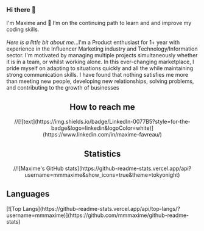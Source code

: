 ### Hi there 👋
I'm Maxime and 🌱 I’m on the continuing path to learn and and improve my coding skills. 
<br>
<br>
_Here is a little bit about me_...I'm a Product enthusiast for 1+ year with experience in the Influencer Marketing industry and Technology/Information sector. I'm motivated by managing multiple projects simultaneously whether it is in a team, or whilst working alone. In this ever-changing marketplace, I pride myself on adapting to situations quickly and all the while maintaining strong communication skills. I have found that nothing satisfies me more than meeting new people, developing new relationships, solving problems, and contributing to the growth of businesses

<h2 align="center">How to reach me</h2>
<p align="center">
//[![text](https://img.shields.io/badge/LinkedIn-0077B5?style=for-the-badge&logo=linkedin&logoColor=white)](https://www.linkedin.com/in/maxime-favreau/)
</p>

<h2 align="center">Statistics</h2>

<p align="center">
//![Maxime's GitHub stats](https://github-readme-stats.vercel.app/api?username=mmmaxime&show_icons=true&theme=tokyonight)
</p>
  
<h2>Languages</h2>
[![Top Langs](https://github-readme-stats.vercel.app/api/top-langs/?username=mmmaxime)](https://github.com/mmmaxime/github-readme-stats)


